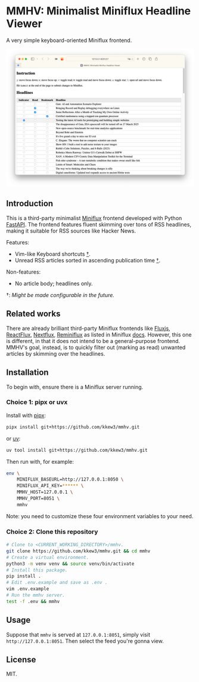 # MMHV: Minimalist Miniflux Headline Viewer

A very simple keyboard-oriented Miniflux frontend.

![](assets/mmhv_screenshot.png)

## Introduction

This is a third-party minimalist [Miniflux][miniflux] frontend developed with Python [FastAPI][fastapi].
The frontend features fluent skimming over tons of RSS headlines, making it suitable for RSS sources like Hacker News.

Features:

- Vim-like Keyboard shortcuts <a href="#feature-footnote">†</a>.
- Unread RSS articles sorted in ascending publication time <a href="#feature-footnote">†</a>.

Non-features:

- No article body; headlines only.

<div id="feature-footnote">
†: <i>Might be made configurable in the future.</i>
</div>

[miniflux]: https://miniflux.app/index.html
[fastapi]: https://fastapi.tiangolo.com/

## Related works

There are already brilliant third-party Miniflux frontends like [Fluxjs][fluxjs], [ReactFlux][reactflux], [Nextflux][nextflux], [Reminiflux][reminiflux] as listed in Miniflux [docs][miniflux-third-party].
However, this one is different, in that it does not intend to be a general-purpose frontend.
MMHV's goal, instead, is to quickly filter out (marking as read) unwanted articles by skimming over the headlines.

[fluxjs]: https://github.com/PascalNoisette/fluxjs
[reactflux]: https://github.com/electh/ReactFlux
[nextflux]: https://github.com/electh/nextflux
[reminiflux]: https://github.com/reminiflux/reminiflux
[miniflux-third-party]: https://miniflux.app/docs/apps.html

## Installation

To begin with, ensure there is a Miniflux server running.

### Choice 1: pipx or uvx

Install with [pipx][pipx]:

```bash
pipx install git+https://github.com/kkew3/mmhv.git
```

or [uv][uv]:

```bash
uv tool install git+https://github.com/kkew3/mmhv.git
```

Then run with, for example:

```bash
env \
    MINIFLUX_BASEURL=http://127.0.0.1:8050 \
    MINIFLUX_API_KEY=****** \
    MMHV_HOST=127.0.0.1 \
    MMHV_PORT=8051 \
    mmhv
```

Note: you need to customize these four environment variables to your need.

[pipx]: https://pipx.pypa.io/stable/
[uv]: https://docs.astral.sh/uv/

### Choice 2: Clone this repository

```bash
# Clone to <CURRENT_WORKING_DIRECTORY>/mmhv.
git clone https://github.com/kkew3/mmhv.git && cd mmhv
# Create a virtual environment.
python3 -m venv venv && source venv/bin/activate
# Install this package.
pip install .
# Edit .env.example and save as .env .
vim .env.example
# Run the mmhv server.
test -f .env && mmhv
```

## Usage

Suppose that `mmhv` is served at `127.0.0.1:8051`, simply visit `http://127.0.0.1:8051`.
Then select the feed you're gonna view.

## License

MIT.
